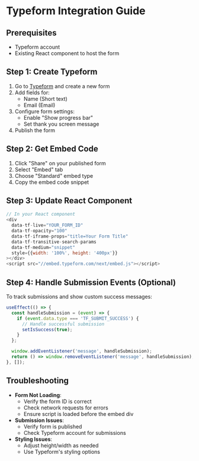 # Typeform Integration Guide

## Prerequisites
- Typeform account
- Existing React component to host the form

## Step 1: Create Typeform
1. Go to [Typeform](https://typeform.com) and create a new form
2. Add fields for:
   - Name (Short text)
   - Email (Email)
3. Configure form settings:
   - Enable "Show progress bar"
   - Set thank you screen message
4. Publish the form

## Step 2: Get Embed Code
1. Click "Share" on your published form
2. Select "Embed" tab
3. Choose "Standard" embed type
4. Copy the embed code snippet

## Step 3: Update React Component
```javascript
// In your React component
<div 
  data-tf-live="YOUR_FORM_ID" 
  data-tf-opacity="100" 
  data-tf-iframe-props="title=Your Form Title"
  data-tf-transitive-search-params
  data-tf-medium="snippet"
  style={{width: '100%', height: '400px'}}
></div>
<script src="//embed.typeform.com/next/embed.js"></script>
```

## Step 4: Handle Submission Events (Optional)
To track submissions and show custom success messages:
```javascript
useEffect(() => {
  const handleSubmission = (event) => {
    if (event.data.type === 'TF_SUBMIT_SUCCESS') {
      // Handle successful submission
      setIsSuccess(true);
    }
  };

  window.addEventListener('message', handleSubmission);
  return () => window.removeEventListener('message', handleSubmission);
}, []);
```

## Troubleshooting
- **Form Not Loading**: 
  - Verify the form ID is correct
  - Check network requests for errors
  - Ensure script is loaded before the embed div
- **Submission Issues**:
  - Verify form is published
  - Check Typeform account for submissions
- **Styling Issues**:
  - Adjust height/width as needed
  - Use Typeform's styling options